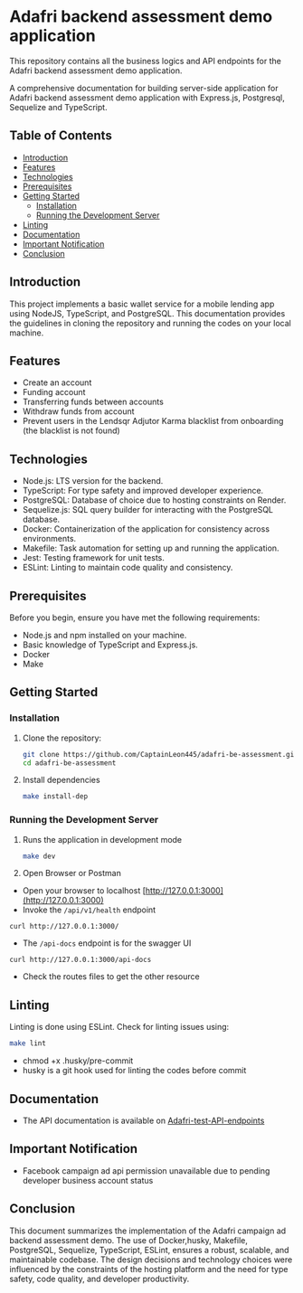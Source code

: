 # Adafri backend assessment demo application

This repository contains all the business logics and API endpoints for the Adafri backend assessment demo application.

A comprehensive documentation for building server-side application for Adafri backend assessment demo application with Express.js, Postgresql, Sequelize and TypeScript.

## Table of Contents

- [Introduction](#introduction)
- [Features](#features)
- [Technologies](#technologies)
- [Prerequisites](#prerequisites)
- [Getting Started](#getting-started)
  - [Installation](#installation)
  - [Running the Development Server](#running-the-development-server)
- [Linting](#linting)
- [Documentation](#documentation)
- [Important Notification](#important-notification)
- [Conclusion](#conclusion)

## Introduction

This project implements a basic wallet service for a mobile lending app using NodeJS, TypeScript, and PostgreSQL.
This documentation provides the guidelines in cloning the repository and running the codes on your local machine.

## Features

- Create an account
- Funding account
- Transferring funds between accounts
- Withdraw funds from account
- Prevent users in the Lendsqr Adjutor Karma blacklist from onboarding (the blacklist is not found)

## Technologies

- Node.js: LTS version for the backend.
- TypeScript: For type safety and improved developer experience.
- PostgreSQL: Database of choice due to hosting constraints on Render.
- Sequelize.js: SQL query builder for interacting with the PostgreSQL database.
- Docker: Containerization of the application for consistency across environments.
- Makefile: Task automation for setting up and running the application.
- Jest: Testing framework for unit tests.
- ESLint: Linting to maintain code quality and consistency.

## Prerequisites

Before you begin, ensure you have met the following requirements:

- Node.js and npm installed on your machine.
- Basic knowledge of TypeScript and Express.js.
- Docker
- Make


## Getting Started

### Installation

1. Clone the repository:
   ```bash
   git clone https://github.com/CaptainLeon445/adafri-be-assessment.git
   cd adafri-be-assessment

   ```
2. Install dependencies
   ```bash
   make install-dep
   ```

### Running the Development Server

1. Runs the application in development mode

   ```bash
   make dev

   ```

2. Open Browser or Postman

- Open your browser to localhost [http://127.0.0.1:3000](http://127.0.0.1:3000)
- Invoke the `/api/v1/health` endpoint

```shell
curl http://127.0.0.1:3000/
```

- The `/api-docs` endpoint is for the swagger UI

```shell
curl http://127.0.0.1:3000/api-docs
```

- Check the routes files to get the other resource


## Linting

Linting is done using ESLint. Check for linting issues using:

   ```bash
   make lint

   ```
   * chmod +x .husky/pre-commit
   * husky is a git hook used for linting the codes before commit

## Documentation

  * The API documentation is available on [Adafri-test-API-endpoints](https://adafri-be-assessment.onrender.com/)


## Important Notification

- Facebook campaign ad api permission unavailable due to pending developer business account status

## Conclusion
This document summarizes the implementation of the Adafri campaign ad backend assessment demo. The use of Docker,husky, Makefile, PostgreSQL, Sequelize, TypeScript,  ESLint, ensures a robust, scalable, and maintainable codebase. The design decisions and technology choices were influenced by the constraints of the hosting platform and the need for type safety, code quality, and developer productivity.

